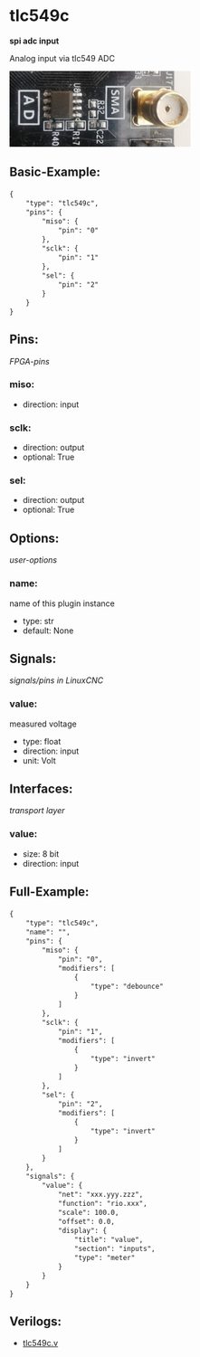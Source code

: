# tlc549c
**spi adc input**

Analog input via tlc549 ADC


![image.png](image.png)

## Basic-Example:
```
{
    "type": "tlc549c",
    "pins": {
        "miso": {
            "pin": "0"
        },
        "sclk": {
            "pin": "1"
        },
        "sel": {
            "pin": "2"
        }
    }
}
```

## Pins:
*FPGA-pins*
### miso:

 * direction: input

### sclk:

 * direction: output
 * optional: True

### sel:

 * direction: output
 * optional: True


## Options:
*user-options*
### name:
name of this plugin instance

 * type: str
 * default: None


## Signals:
*signals/pins in LinuxCNC*
### value:
measured voltage

 * type: float
 * direction: input
 * unit: Volt


## Interfaces:
*transport layer*
### value:

 * size: 8 bit
 * direction: input


## Full-Example:
```
{
    "type": "tlc549c",
    "name": "",
    "pins": {
        "miso": {
            "pin": "0",
            "modifiers": [
                {
                    "type": "debounce"
                }
            ]
        },
        "sclk": {
            "pin": "1",
            "modifiers": [
                {
                    "type": "invert"
                }
            ]
        },
        "sel": {
            "pin": "2",
            "modifiers": [
                {
                    "type": "invert"
                }
            ]
        }
    },
    "signals": {
        "value": {
            "net": "xxx.yyy.zzz",
            "function": "rio.xxx",
            "scale": 100.0,
            "offset": 0.0,
            "display": {
                "title": "value",
                "section": "inputs",
                "type": "meter"
            }
        }
    }
}
```

## Verilogs:
 * [tlc549c.v](tlc549c.v)
